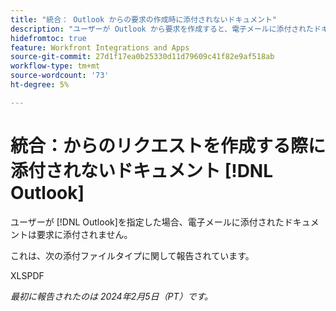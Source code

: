 ```yaml
---
title: "統合： Outlook からの要求の作成時に添付されないドキュメント"
description: "ユーザーが Outlook から要求を作成すると、電子メールに添付されたドキュメントは要求に添付されません。"
hidefromtoc: true
feature: Workfront Integrations and Apps
source-git-commit: 27d1f17ea0b25330d11d79609c41f82e9af518ab
workflow-type: tm+mt
source-wordcount: '73'
ht-degree: 5%

---
```



# 統合：からのリクエストを作成する際に添付されないドキュメント [!DNL Outlook]

ユーザーが [!DNL Outlook]を指定した場合、電子メールに添付されたドキュメントは要求に添付されません。

これは、次の添付ファイルタイプに関して報告されています。

XLSPDF

_最初に報告されたのは 2024年2月5日（PT）です。_
